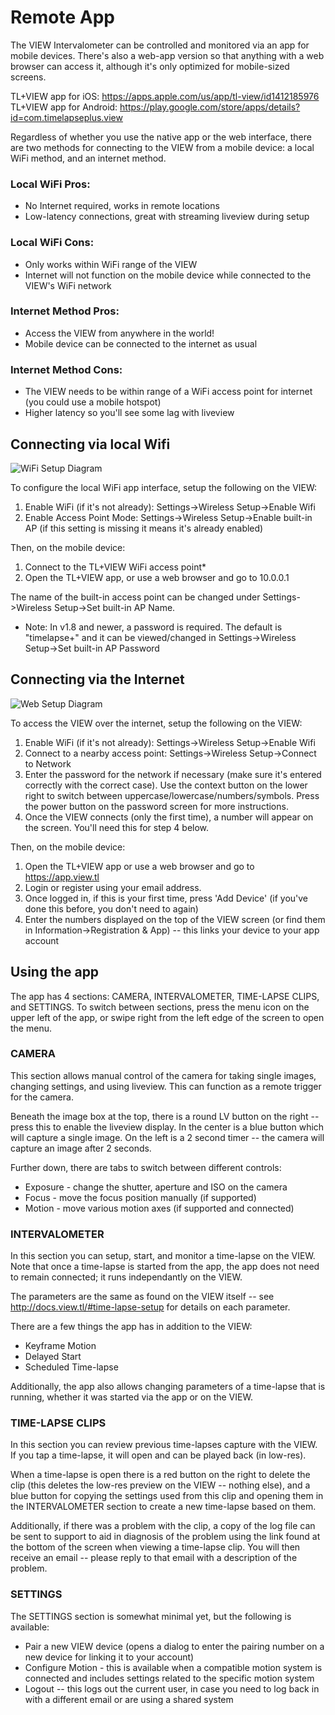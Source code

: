 # Remote App

The VIEW Intervalometer can be controlled and monitored via an app for mobile devices.  There's also a web-app version so that anything with a web browser can access it, although it's only optimized for mobile-sized screens.  

TL+VIEW app for iOS: <a href='https://apps.apple.com/us/app/tl-view/id1412185976' target='_blank'>https://apps.apple.com/us/app/tl-view/id1412185976</a>
TL+VIEW app for Android: <a href='https://play.google.com/store/apps/details?id=com.timelapseplus.view' target='_blank'>https://play.google.com/store/apps/details?id=com.timelapseplus.view</a>

Regardless of whether you use the native app or the web interface, there are two methods for connecting to the VIEW from a mobile device: a local WiFi method, and an internet method.

### Local WiFi Pros:

* No Internet required, works in remote locations
* Low-latency connections, great with streaming liveview during setup

### Local WiFi Cons:

* Only works within WiFi range of the VIEW
* Internet will not function on the mobile device while connected to the VIEW's WiFi network

### Internet Method Pros:

* Access the VIEW from anywhere in the world!
* Mobile device can be connected to the internet as usual

### Internet Method Cons:

* The VIEW needs to be within range of a WiFi access point for internet (you could use a mobile hotspot)
* Higher latency so you'll see some lag with liveview



## Connecting via local Wifi

![WiFi Setup Diagram](view-app-wifi.png)

To configure the local WiFi app interface, setup the following on the VIEW:

1. Enable WiFi (if it's not already): Settings->Wireless Setup->Enable Wifi
2. Enable Access Point Mode: Settings->Wireless Setup->Enable built-in AP (if this setting is missing it means it's already enabled)

Then, on the mobile device:

1. Connect to the TL+VIEW WiFi access point*
2. Open the TL+VIEW app, or use a web browser and go to 10.0.0.1

The name of the built-in access point can be changed under Settings->Wireless Setup->Set built-in AP Name.

* Note: In v1.8 and newer, a password is required.  The default is "timelapse+" and it can be viewed/changed in Settings->Wireless Setup->Set built-in AP Password

## Connecting via the Internet

![Web Setup Diagram](view-app-web.png)

To access the VIEW over the internet, setup the following on the VIEW:

1. Enable WiFi (if it's not already): Settings->Wireless Setup->Enable Wifi
2. Connect to a nearby access point: Settings->Wireless Setup->Connect to Network
3. Enter the password for the network if necessary (make sure it's entered correctly with the correct case).  Use the context button on the lower right to switch between uppercase/lowercase/numbers/symbols.  Press the power button on the password screen for more instructions.
4. Once the VIEW connects (only the first time), a number will appear on the screen.  You'll need this for step 4 below.

Then, on the mobile device:

1. Open the TL+VIEW app or use a web browser and go to <a href='https://app.view.tl' target='_blank'>https://app.view.tl</a>
2. Login or register using your email address.
3. Once logged in, if this is your first time, press 'Add Device' (if you've done this before, you don't need to again)
4. Enter the numbers displayed on the top of the VIEW screen (or find them in Information->Registration & App) -- this links your device to your app account


## Using the app

The app has 4 sections: CAMERA, INTERVALOMETER, TIME-LAPSE CLIPS, and SETTINGS.  To switch between sections, press the menu icon on the upper left of the app, or swipe right from the left edge of the screen to open the menu.

### CAMERA

This section allows manual control of the camera for taking single images, changing settings, and using liveview.  This can function as a remote trigger for the camera.  

Beneath the image box at the top, there is a round LV button on the right -- press this to enable the liveview display.  In the center is a blue button which will capture a single image.  On the left is a 2 second timer -- the camera will capture an image after 2 seconds.

Further down, there are tabs to switch between different controls:
- Exposure - change the shutter, aperture and ISO on the camera
- Focus - move the focus position manually (if supported)
- Motion - move various motion axes (if supported and connected)

### INTERVALOMETER

In this section you can setup, start, and monitor a time-lapse on the VIEW.  Note that once a time-lapse is started from the app, the app does not need to remain connected; it runs independantly on the VIEW.

The parameters are the same as found on the VIEW itself -- see <http://docs.view.tl/#time-lapse-setup> for details on each parameter.

There are a few things the app has in addition to the VIEW:

- Keyframe Motion
- Delayed Start
- Scheduled Time-lapse

Additionally, the app also allows changing parameters of a time-lapse that is running, whether it was started via the app or on the VIEW.

### TIME-LAPSE CLIPS

In this section you can review previous time-lapses capture with the VIEW.  If you tap a time-lapse, it will open and can be played back (in low-res).  

When a time-lapse is open there is a red button on the right to delete the clip (this deletes the low-res preview on the VIEW -- nothing else), and a blue button for copying the settings used from this clip and opening them in the INTERVALOMETER section to create a new time-lapse based on them.

Additionally, if there was a problem with the clip, a copy of the log file can be sent to support to aid in diagnosis of the problem using the link found at the bottom of the screen when viewing a time-lapse clip.  You will then receive an email -- please reply to that email with a description of the problem.

### SETTINGS

The SETTINGS section is somewhat minimal yet, but the following is available:

- Pair a new VIEW device (opens a dialog to enter the pairing number on a new device for linking it to your account)
- Configure Motion - this is available when a compatible motion system is connected and includes settings related to the specific motion system
- Logout -- this logs out the current user, in case you need to log back in with a different email or are using a shared system
